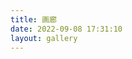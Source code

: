```yaml
---
title: 画廊
date: 2022-09-08 17:31:10
layout: gallery
---
```

<style>  

/* 设置图片样式 */
img {
  border-radius: 10px; /* 添加圆角边框 */
  box-shadow: 0px 4px 8px rgba(0, 0, 0, 0.1); /* 添加阴影效果 */
}

/* 设置图片悬停效果 */
img:hover {
  transform: scale(1.1); /* 图片放大1.1倍 */
}

/* 设置图片动画效果 */
@keyframes fadeIn {
  from {
    opacity: 0; /* 初始透明度为0 */
    transform: translateY(20px); /* 初始位置向下偏移20像素 */
  }
  
  to {
    opacity: 1; /* 最终透明度为1 */
    transform: translateY(0); /* 最终位置恢复原始位置 */
  }
}

/* 应用动画效果到图片上 */
img.animated {
  animation-name: fadeIn; /* 使用fadeIn动画效果 */
  animation-duration: .5s; /* 动画持续时间为0.5秒 */
}

.ImageGrid {  
width: 100%;  
max-width: 1040px;  
margin: 0 auto;  
text-align: center;  
}  
.card {  
overflow: hidden;  
transition: .3s ease-in-out;  
border-radius: 8px;  
background-color: rgba(180,180,180,0.2);  
padding: 1.4px;  
}  
.ImageInCard img {  
padding: 0;  
border-radius: 8px;  
width:100%;  
height:100%;  
}  
@media (prefers-color-scheme: dark) {  
.card {background-color: rgba(180,180,180,0.2);}  

}  
</style>  
<div id="imageTab"></div>  
<div class="ImageGrid"></div>
<script>
const images = document.querySelectorAll("img");
images.forEach(image => {
  image.classList.add("animated");
});
</script>
